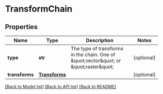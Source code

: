 # TransformChain

## Properties
Name | Type | Description | Notes
------------ | ------------- | ------------- | -------------
**type** | **str** | The type of transforms in the chain. One of \&quot;vector\&quot; or \&quot;raster\&quot; | [optional] 
**transforms** | [**Transforms**](Transforms.md) |  | [optional] 

[[Back to Model list]](../README.md#documentation-for-models) [[Back to API list]](../README.md#documentation-for-api-endpoints) [[Back to README]](../README.md)

